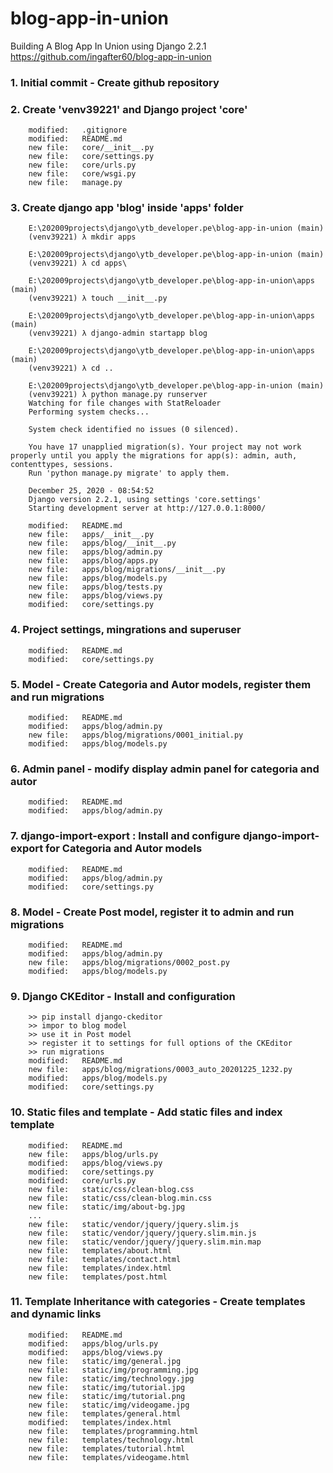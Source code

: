 # blog-app-in-union
Building A Blog App In Union using Django 2.2.1
https://github.com/ingafter60/blog-app-in-union

### 1. Initial commit - Create github repository

### 2. Create 'venv39221' and Django project 'core'

        modified:   .gitignore
        modified:   README.md
        new file:   core/__init__.py
        new file:   core/settings.py
        new file:   core/urls.py
        new file:   core/wsgi.py
        new file:   manage.py

### 3. Create django app 'blog' inside 'apps' folder

		E:\202009projects\django\ytb_developer.pe\blog-app-in-union (main)
		(venv39221) λ mkdir apps
		
		E:\202009projects\django\ytb_developer.pe\blog-app-in-union (main)
		(venv39221) λ cd apps\

		E:\202009projects\django\ytb_developer.pe\blog-app-in-union\apps (main)
		(venv39221) λ touch __init__.py

		E:\202009projects\django\ytb_developer.pe\blog-app-in-union\apps (main)
		(venv39221) λ django-admin startapp blog

		E:\202009projects\django\ytb_developer.pe\blog-app-in-union\apps (main)
		(venv39221) λ cd ..

		E:\202009projects\django\ytb_developer.pe\blog-app-in-union (main)
		(venv39221) λ python manage.py runserver
		Watching for file changes with StatReloader
		Performing system checks...

		System check identified no issues (0 silenced).

		You have 17 unapplied migration(s). Your project may not work properly until you apply the migrations for app(s): admin, auth, contenttypes, sessions.
		Run 'python manage.py migrate' to apply them.

		December 25, 2020 - 08:54:52
		Django version 2.2.1, using settings 'core.settings'
		Starting development server at http://127.0.0.1:8000/

        modified:   README.md
        new file:   apps/__init__.py
        new file:   apps/blog/__init__.py
        new file:   apps/blog/admin.py
        new file:   apps/blog/apps.py
        new file:   apps/blog/migrations/__init__.py
        new file:   apps/blog/models.py
        new file:   apps/blog/tests.py
        new file:   apps/blog/views.py
        modified:   core/settings.py

### 4. Project settings, mingrations and superuser

        modified:   README.md
        modified:   core/settings.py

### 5. Model - Create Categoria and Autor models, register them and run migrations 

        modified:   README.md
        modified:   apps/blog/admin.py
        new file:   apps/blog/migrations/0001_initial.py
        modified:   apps/blog/models.py

### 6. Admin panel - modify display admin panel for categoria and autor

        modified:   README.md
        modified:   apps/blog/admin.py

### 7. django-import-export : Install and configure django-import-export for Categoria and Autor models

        modified:   README.md
        modified:   apps/blog/admin.py
        modified:   core/settings.py

### 8. Model - Create Post model, register it to admin and run migrations

        modified:   README.md
        modified:   apps/blog/admin.py
        new file:   apps/blog/migrations/0002_post.py
        modified:   apps/blog/models.py

### 9. Django CKEditor - Install and configuration

        >> pip install django-ckeditor
        >> impor to blog model
        >> use it in Post model
        >> register it to settings for full options of the CKEditor
        >> run migrations
        modified:   README.md
        new file:   apps/blog/migrations/0003_auto_20201225_1232.py
        modified:   apps/blog/models.py
        modified:   core/settings.py

### 10. Static files and template - Add static files and index template

        modified:   README.md
        new file:   apps/blog/urls.py
        modified:   apps/blog/views.py
        modified:   core/settings.py
        modified:   core/urls.py
        new file:   static/css/clean-blog.css
        new file:   static/css/clean-blog.min.css
        new file:   static/img/about-bg.jpg
        ...
        new file:   static/vendor/jquery/jquery.slim.js
        new file:   static/vendor/jquery/jquery.slim.min.js
        new file:   static/vendor/jquery/jquery.slim.min.map
        new file:   templates/about.html
        new file:   templates/contact.html
        new file:   templates/index.html
        new file:   templates/post.html

### 11. Template Inheritance with categories - Create templates and dynamic links

        modified:   README.md
        modified:   apps/blog/urls.py
        modified:   apps/blog/views.py
        new file:   static/img/general.jpg
        new file:   static/img/programming.jpg
        new file:   static/img/technology.jpg
        new file:   static/img/tutorial.jpg
        new file:   static/img/tutorial.png
        new file:   static/img/videogame.jpg
        new file:   templates/general.html
        modified:   templates/index.html
        new file:   templates/programming.html
        new file:   templates/technology.html
        new file:   templates/tutorial.html
        new file:   templates/videogame.html












































































































































































